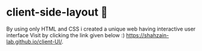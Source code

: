 # client-side-layout 🎨
By using only HTML and CSS i created a unique web having interactive user interface
Visit by clicking the link given below :)
 https://shahzain-lab.github.io/client-UI/.
